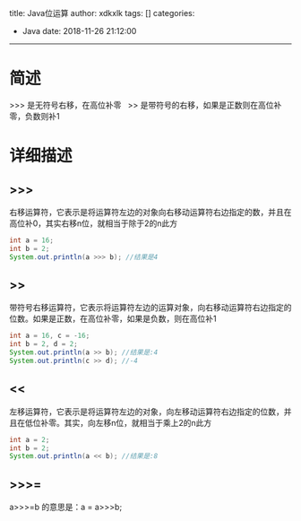title: Java位运算
author: xdkxlk
tags: []
categories:
  - Java
date: 2018-11-26 21:12:00
---
# 简述
\>>> 是无符号右移，在高位补零   
\>> 是带符号的右移，如果是正数则在高位补零，负数则补1
# 详细描述
## \>>>
右移运算符，它表示是将运算符左边的对象向右移动运算符右边指定的数，并且在高位补0，其实右移n位，就相当于除于2的n此方
```java
int a = 16;
int b = 2;
System.out.println(a >>> b); //结果是4 
```
## \>>
带符号右移运算符，它表示将运算符左边的运算对象，向右移动运算符右边指定的位数。如果是正数，在高位补零，如果是负数，则在高位补1
```java
int a = 16, c = -16;
int b = 2, d = 2;
System.out.println(a >> b); //结果是:4  
System.out.println(c >> d); //-4 
```
## <<
左移运算符，它表示是将运算符左边的对象，向左移动运算符右边指定的位数，并且在低位补零。其实，向左移n位，就相当于乘上2的n此方
```java
int a = 2;
int b = 2;
System.out.println(a << b); //结果是:8
```
## >>>=
a>>>=b 的意思是：a = a>>>b; 